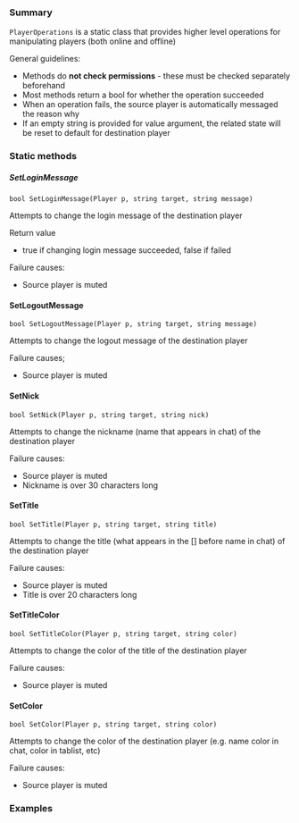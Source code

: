 ### Summary

`PlayerOperations` is a static class that provides higher level operations for manipulating players (both online and offline)

General guidelines:
- Methods do **not check permissions** - these must be checked separately beforehand
- Most methods return a bool for whether the operation succeeded
- When an operation fails, the source player is automatically messaged the reason why
- If an empty string is provided for value argument, the related state will be reset to default for destination player

### Static methods

##### SetLoginMessage

`bool SetLoginMessage(Player p, string target, string message)`

Attempts to change the login message of the destination player

Return value
- true if changing login message succeeded, false if failed

Failure causes:
- Source player is muted

#### SetLogoutMessage

`bool SetLogoutMessage(Player p, string target, string message)`

Attempts to change the logout message of the destination player

Failure causes;
- Source player is muted

#### SetNick

`bool SetNick(Player p, string target, string nick)`

Attempts to change the nickname (name that appears in chat) of the destination player

Failure causes:
- Source player is muted
- Nickname is over 30 characters long

#### SetTitle

`bool SetTitle(Player p, string target, string title)`

Attempts to change the title (what appears in the [] before name in chat) of the destination player

Failure causes:
- Source player is muted
- Title is over 20 characters long

#### SetTitleColor

`bool SetTitleColor(Player p, string target, string color)`

Attempts to change the color of the title of the destination player

Failure causes:
- Source player is muted

#### SetColor

`bool SetColor(Player p, string target, string color)`

Attempts to change the color of the destination player (e.g. name color in chat, color in tablist, etc)

Failure causes:
- Source player is muted

### Examples

